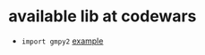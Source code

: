 # available lib at codewars 
* `import gmpy2` [example](https://www.codewars.com/kata/reviews/6117f77c0c70a70001ae2313/groups/611824f1497d5e0001725ef1)
